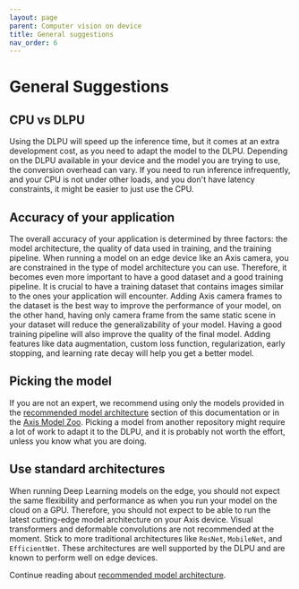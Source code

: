 ```yaml
---
layout: page
parent: Computer vision on device
title: General suggestions
nav_order: 6
---
```


# General Suggestions

## CPU vs DLPU

Using the DLPU will speed up the inference time, but it comes at an extra development cost, as you need to adapt the model to the DLPU. Depending on the DLPU available in your device and the model you are trying to use, the conversion overhead can vary. If you need to run inference infrequently, and your CPU is not under other loads, and you don't have latency constraints, it might be easier to just use the CPU.

## Accuracy of your application

The overall accuracy of your application is determined by three factors: the model architecture, the quality of data used in training, and the training pipeline. When running a model on an edge device like an Axis camera, you are constrained in the type of model architecture you can use. Therefore, it becomes even more important to have a good dataset and a good training pipeline. It is crucial to have a training dataset that contains images similar to the ones your application will encounter. Adding Axis camera frames to the dataset is the best way to improve the performance of your model, on the other hand, having only camera frame from the same static scene in your dataset will reduce the generalizability of your model. Having a good training pipeline will also improve the quality of the final model. Adding features like data augmentation, custom loss function, regularization, early stopping, and learning rate decay will help you get a better model.

## Picking the model

If you are not an expert, we recommend using only the models provided in the [recommended model architecture](./recommended-model-architecture) section of this documentation or in the [Axis Model Zoo](https://github.com/AxisCommunications/axis-model-zoo). Picking a model from another repository might require a lot of work to adapt it to the DLPU, and it is probably not worth the effort, unless you know what you are doing.

## Use standard architectures

When running Deep Learning models on the edge, you should not expect the same flexibility and performance as when you run your model on the cloud on a GPU. Therefore, you should not expect to be able to run the latest cutting-edge model architecture on your Axis device. Visual transformers and deformable convolutions are not recommended at the moment. Stick to more traditional architectures like `ResNet`, `MobileNet`, and `EfficientNet`. These architectures are well supported by the DLPU and are known to perform well on edge devices.

Continue reading about [recommended model architecture](./recommended-model-architecture).
